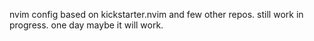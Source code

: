 nvim config based on kickstarter.nvim and few other repos.
still work in progress.
one day maybe it will work.
